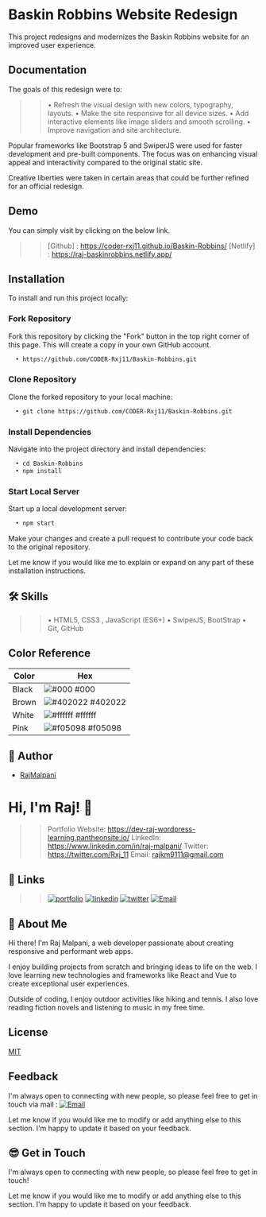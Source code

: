 
# Baskin Robbins Website Redesign

This project redesigns and modernizes the Baskin Robbins website for an improved user experience.


## Documentation

The goals of this redesign were to:

>>• Refresh the visual design with new colors, typography, layouts.
>• Make the site responsive for all device sizes.
>>• Add interactive elements like image sliders and smooth scrolling.
• Improve navigation and site architecture.

Popular frameworks like Bootstrap 5 and SwiperJS were used for faster development and pre-built components. The focus was on enhancing visual appeal and interactivity compared to the original static site.

Creative liberties were taken in certain areas that could be further refined for an official redesign.


## Demo

You can simply visit by clicking on the below link.

>>[Github] : https://coder-rxj11.github.io/Baskin-Robbins/
>[Netlify] : https://raj-baskinrobbins.netlify.app/

## Installation

To install and run this project locally:

### Fork Repository
Fork this repository by clicking the "Fork" button in the top right corner of this page. This will create a copy in your own GitHub account.

```bash
  • https://github.com/CODER-Rxj11/Baskin-Robbins.git
```

### Clone Repository
Clone the forked repository to your local machine:

```bash
  • git clone https://github.com/CODER-Rxj11/Baskin-Robbins.git
```

### Install Dependencies
Navigate into the project directory and install dependencies:

```bash
  • cd Baskin-Robbins   
  • npm install 
```
### Start Local Server
Start up a local development server:

```bash
  • npm start
```

Make your changes and create a pull request to contribute your code back to the original repository.

Let me know if you would like me to explain or expand on any part of these installation instructions.
## 🛠 Skills
>>• HTML5, CSS3 , JavaScript (ES6+)
> • SwiperJS, BootStrap
>>• Git, GitHub

## Color Reference

| Color             | Hex                                                                |
| ----------------- | ------------------------------------------------------------------ |
| Black | ![#000](https://via.placeholder.com/10/000?text=+) #000 |
| Brown | ![#402022](https://via.placeholder.com/10/402022?text=+) #402022 |
| White | ![#ffffff](https://via.placeholder.com/10/ffffff?text=+) #ffffff |
| Pink | ![#f05098](https://via.placeholder.com/10/f05098?text=+) #f05098 |


## 👤 Author

- [RajMalpani](https://www.github.com/CODER-Rxj11)


# Hi, I'm Raj! 👋
>>Portfolio Website: https://dev-raj-wordpress-learning.pantheonsite.io/
>LinkedIn: https://www.linkedin.com/in/raj-malpani/
>>Twitter: https://twitter.com/Rxj_11
>Email: rajkm9111@gmail.com



## 🔗 Links
>>[![portfolio](https://img.shields.io/badge/my_portfolio-000?style=for-the-badge&logo=ko-fi&logoColor=white)](https://dev-raj-wordpress-learning.pantheonsite.io/)
>[![linkedin](https://img.shields.io/badge/linkedin-0A66C2?style=for-the-badge&logo=linkedin&logoColor=white)](https://www.linkedin.com/in/raj-malpani/)
>>[![twitter](https://img.shields.io/badge/twitter-1DA1F2?style=for-the-badge&logo=twitter&logoColor=white)](https://twitter.com/Rxj_11/)
>[![Email](https://img.shields.io/badge/email-3333?style=for-the-badge&logo=twitter&logoColor=white)](mailto:recipient@example.com/)


## 🚀 About Me

Hi there! I'm Raj Malpani, a web developer passionate about creating responsive and performant web apps.

I enjoy building projects from scratch and bringing ideas to life on the web. I love learning new technologies and frameworks like React and Vue to create exceptional user experiences.

Outside of coding, I enjoy outdoor activities like hiking and tennis. I also love reading fiction novels and listening to music in my free time.


## License

[MIT](https://choosealicense.com/licenses/mit/)


## Feedback

I'm always open to connecting with new people, so please feel free to get in touch via mail : [![Email](https://img.shields.io/badge/email-3333?style=for-the-badge&logo=twitter&logoColor=white)](mailto:recipient@example.com/)

Let me know if you would like me to modify or add anything else to this section. I'm happy to update it based on your feedback.


## 😎 Get in Touch

I'm always open to connecting with new people, so please feel free to get in touch!

Let me know if you would like me to modify or add anything else to this section. I'm happy to update it based on your feedback.

